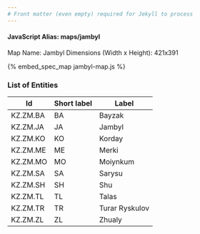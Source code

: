 ```yaml
---
# Front matter (even empty) required for Jekyll to process
---
```


#### JavaScript Alias: maps/jambyl

Map Name: Jambyl
Dimensions (Width x Height): 421x391



{% embed_spec_map jambyl-map.js %}

### List of Entities

 Id | Short label | Label
---|---|---
KZ.ZM.BA|BA|Bayzak
KZ.ZM.JA|JA|Jambyl
KZ.ZM.KO|KO|Korday
KZ.ZM.ME|ME|Merki
KZ.ZM.MO|MO|Moiynkum
KZ.ZM.SA|SA|Sarysu
KZ.ZM.SH|SH|Shu
KZ.ZM.TL|TL|Talas
KZ.ZM.TR|TR|Turar Ryskulov
KZ.ZM.ZL|ZL|Zhualy